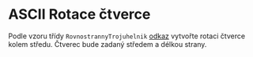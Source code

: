 # ASCII Rotace čtverce

Podle vzoru třídy `RovnostrannyTrojuhelnik` [odkaz](https://github.com/ekral/FAI/blob/master/OPCPP/cviceni/AsciiRotaceTrojuhelnika/reseni/main.c) vytvořte rotaci čtverce kolem středu. Čtverec bude zadaný středem a délkou strany.
